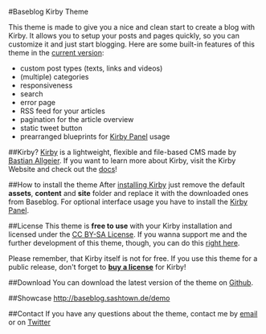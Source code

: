 #Baseblog Kirby Theme

This theme is made to give you a nice and clean start to create a blog with Kirby. It allows you to setup your posts and pages quickly, so you can customize it and just start blogging. Here are some built-in features of this theme in the [current version](https://github.com/sashtown/Baseblog-Kirby-Theme):

- custom post types (texts, links and videos)
- (multiple) categories
- responsiveness
- search
- error page
- RSS feed for your articles
- pagination for the article overview
- static tweet button
- prearranged blueprints for [Kirby Panel](https://github.com/bastianallgeier/kirbycms-panel) usage

##Kirby?
[Kirby](http://getkirby.com) is a lightweight, flexible and file-based CMS made by [Bastian Allgeier](http://bastianallgeier.com). If you want to learn more about Kirby, visit the Kirby Website and check out the [docs](http://getkirby.com/docs)!

##How to install the theme
After [installing Kirby](http://getkirby.com/docs/getting-started) just remove the default **assets**, **content** and **site** folder and replace it with the downloaded ones from Baseblog. For optional interface usage you have to install the [Kirby Panel](https://github.com/bastianallgeier/kirbycms-panel/).

##License
This theme is **free to use** with your Kirby installation and licensed under the [CC BY-SA License](http://creativecommons.org/licenses/by-sa/3.0/). If you wanna support me and the further development of this theme, though, you can do this [right here](https://flattr.com/profile/sashtown).

Please remember, that Kirby itself is not for free. If you use this theme for a public release, don't forget to **[buy a license](http://getkirby.com/buy)** for Kirby!

##Download
You can download the latest version of the theme on [Github](https://github.com/sashtown/Baseblog-Kirby-Theme).

##Showcase
<http://baseblog.sashtown.de/demo>

##Contact
If you have any questions about the theme, contact me by [email](mailto:mail@sashtown.de) or on [Twitter](http://twitter.com/sashtown)